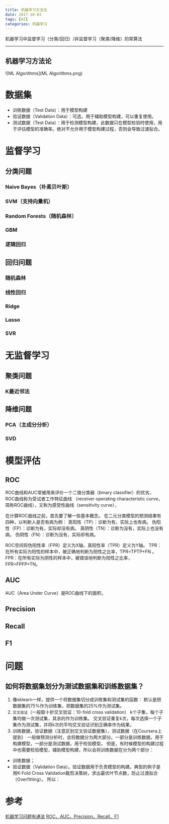 ```yaml
---
title: 机器学习方法论
date: 2017-10-03
tags: [AI]
categories: 机器学习
---
```

 

机器学习中监督学习（分类/回归）/非监督学习（聚类/降维）的常算法
- - -
<!-- more --> 

机器学习方法论
---
![ML Algorithms](ML Algorithms.png)

# 数据集
* 训练数据（Test Data）：用于模型构建
* 验证数据（Validation Data）：可选，用于辅助模型构建，可以重复使用。
* 测试数据（Test Data）：用于检测模型构建，此数据只在模型检验时使用，用于评估模型的准确率。绝对不允许用于模型构建过程，否则会导致过渡拟合。

# 监督学习
## 分类问题
### Naive Bayes（朴素贝叶斯）
### SVM（支持向量机）
### Random Forests（随机森林）
### GBM
### 逻辑回归

## 回归问题
### 随机森林 
### 线性回归
### Ridge
### Lasso
### SVR

# 无监督学习
## 聚类问题
### K最近邻法

## 降维问题
### PCA（主成分分析）
### SVD

# 模型评估
##  ROC
ROC曲线和AUC常被用来评价一个二值分类器（binary classifier）的优劣，
ROC曲线称为受试者工作特征曲线 （receiver operating characteristic curve，简称ROC曲线），又称为感受性曲线（sensitivity curve），

在计算ROC曲线之前，首先要了解一些基本概念。
在二元分类模型的预测结果有四种，以判断人是否有病为例：
真阳性（TP）：诊断为有，实际上也有病。
伪阳性（FP）：诊断为有，实际却没有病。
真阴性（TN）：诊断为没有，实际上也没有病。
伪阴性（FN）：诊断为没有，实际却有病。

ROC空间将伪阳性率（FPR）定义为X轴，真阳性率（TPR）定义为Y轴。
TPR：在所有实际为阳性的样本中，被正确地判断为阳性之比率，TPR=TPTP+FN 。
FPR：在所有实际为阴性的样本中，被错误地判断为阳性之比率，FPR=FPFP+TN。

##  AUC
AUC（Area Under Curve）是ROC曲线下的面积。

##  Precision

##  Recall

##  F1

# 问题
## 如何将数据集划分为测试数据集和训练数据集？
1. 像sklearn一样，提供一个将数据集切分成训练集和测试集的函数： 默认是把数据集的75%作为训练集，把数据集的25%作为测试集。
2. `交叉验证`（一般取十折交叉验证：10-fold cross validation） k个子集，每个子集均做一次测试集，其余的作为训练集。 交叉验证重复k次，每次选择一个子集作为测试集，并将k次的平均交叉验证识别正确率作为结果。
3. 训练数据，验证数据（注意区别交叉验证数据集），测试数据（在Coursera上提到） 一般做预测分析时，会将数据分为两大部分。一部分是训练数据，用于构建模型，一部分是测试数据，用于检验模型。
但是，有时候模型的构建过程中也需要检验模型，辅助模型构建，所以会将训练数据在分为两个部分：
* 训练数据；
* 验证数据（Validation Data）。验证数据用于负责模型的构建。典型的例子是用K-Fold Cross Validation裁剪决策树，求出最优叶节点数，防止过渡拟合（Overfitting）。
所以：




# 参考
[机器学习问题有通法](https://mp.weixin.qq.com/s/Nbwii7Di_h5Ewy5p5xzBdQ)
[ROC、AUC、Precision、Recall、F1](http://blog.csdn.net/quincuntial/article/details/69596456)